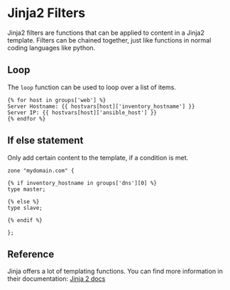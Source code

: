 # Jinja2 Filters
Jinja2 filters are functions that can be applied to content in a Jinja2 template. 
Filters can be chained together, just like functions in normal coding languages like python.

## Loop
The `loop` function can be used to loop over a list of items.

```jinja
{% for host in groups['web'] %}
Server Hostname: {{ hostvars[host]['inventory_hostname'] }}
Server IP: {{ hostvars[host]['ansible_host'] }}
{% endfor %}
```

## If else statement
Only add certain content to the template, if a condition is met.
```jinja
zone "mydomain.com" {

{% if inventory_hostname in groups['dns'][0] %}
type master;

{% else %}
type slave;

{% endif %}

};
```

## Reference
Jinja offers a lot of templating functions. You can find more information in their documentation:
[Jinja 2 docs](https://jinja.palletsprojects.com/en/3.1.x/templates/)